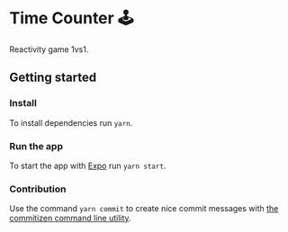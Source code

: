 # Time Counter 🕹️

Reactivity game 1vs1.

## Getting started

### Install

To install dependencies run `yarn`.

### Run the app

To start the app with [Expo](https://docs.expo.io/versions/latest/) run `yarn start`.

### Contribution

Use the command `yarn commit` to create nice commit messages with [the commitizen command line utility](http://commitizen.github.io/cz-cli/).
